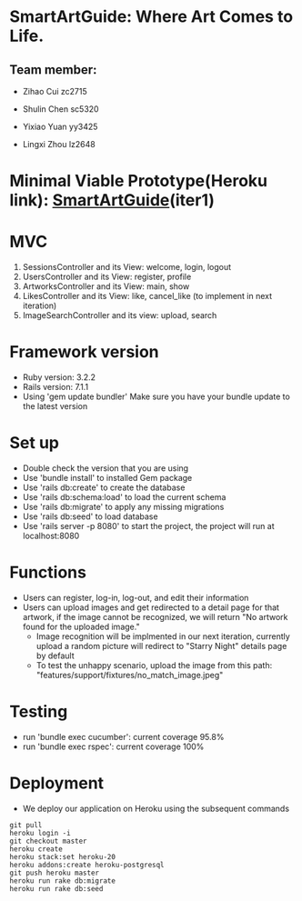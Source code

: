 # SmartArtGuide: Where Art Comes to Life.

## Team member:

- Zihao Cui zc2715

- Shulin Chen sc5320

- Yixiao Yuan yy3425

- Lingxi Zhou lz2648

  

# Minimal Viable Prototype(Heroku link): [SmartArtGuide](https://safe-ravine-39931-4dcfeebeaa67.herokuapp.com/)(iter1)



# MVC

1. SessionsController and its View: welcome, login, logout
2. UsersController and its View: register, profile
3. ArtworksController and its View: main, show
4. LikesController and its View: like, cancel_like (to implement in next iteration)
5. ImageSearchController and its view: upload, search




# Framework version

- Ruby version: 3.2.2
- Rails version: 7.1.1
- Using 'gem update bundler' Make sure you have your bundle update to the latest version

# Set up

- Double check the version that you are using
- Use 'bundle install' to installed Gem package
- Use 'rails db:create' to create the database
- Use 'rails db:schema:load' to load the current schema
- Use 'rails db:migrate' to apply any missing migrations
- Use 'rails db:seed' to load database
- Use 'rails server -p 8080' to start the project, the project will run at localhost:8080

# Functions

- Users can register, log-in, log-out, and edit their information
- Users can upload images and get redirected to a detail page for that artwork, if the image cannot be recognized, we will return "No artwork found for the uploaded image."
  - Image recognition will be implmented in our next iteration, currently upload a random picture will redirect to "Starry Night" details page by default
  - To test the unhappy scenario, upload the image from this path: "features/support/fixtures/no_match_image.jpeg"

# Testing

- run 'bundle exec cucumber': current coverage 95.8%
- run 'bundle exec rspec': current coverage 100%

# Deployment
- We deploy our application on Heroku using the subsequent commands

```
git pull
heroku login -i
git checkout master
heroku create
heroku stack:set heroku-20
heroku addons:create heroku-postgresql
git push heroku master
heroku run rake db:migrate
heroku run rake db:seed

```

